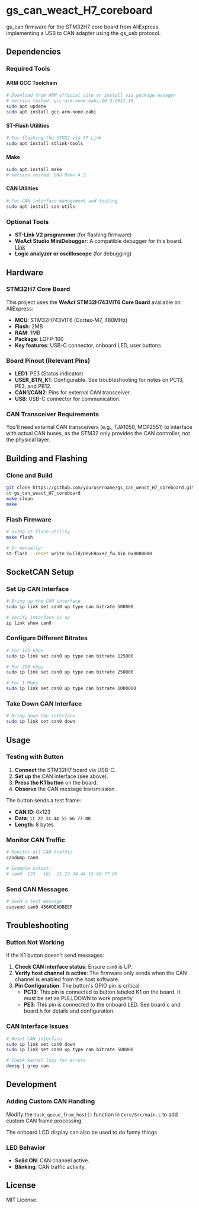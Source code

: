 # gs_can_weact_H7_coreboard

gs_can firmware for the STM32H7 core board from AliExpress, implementing a USB to CAN adapter using the gs_usb protocol.

## Dependencies

### Required Tools

#### ARM GCC Toolchain
```bash
# Download from ARM official site or install via package manager
# Version tested: gcc-arm-none-eabi-10.3-2021.10
sudo apt update
sudo apt install gcc-arm-none-eabi
```

#### ST-Flash Utilities
```bash
# For flashing the STM32 via ST-Link
sudo apt install stlink-tools
```

#### Make
```bash
sudo apt install make
# Version tested: GNU Make 4.3
```

#### CAN Utilities
```bash
# For CAN interface management and testing
sudo apt install can-utils
```

### Optional Tools
- **ST-Link V2 programmer** (for flashing firmware)
- **WeAct Studio MiniDebugger**: A compatible debugger for this board. [Link](https://github.com/WeActStudio/WeActStudio.MiniDebugger)
- **Logic analyzer or oscilloscope** (for debugging)

## Hardware

### STM32H7 Core Board
This project uses the **WeAct STM32H743VIT6 Core Board** available on AliExpress:
- **MCU**: STM32H743VIT6 (Cortex-M7, 480MHz)
- **Flash**: 2MB
- **RAM**: 1MB
- **Package**: LQFP-100
- **Key features**: USB-C connector, onboard LED, user buttons

### Board Pinout (Relevant Pins)
- **LED1**: PE3 (Status indicator)
- **USER_BTN_K1**: Configurable. See troubleshooting for notes on PC13, PE3, and PB12.
- **CAN1/CAN2**: Pins for external CAN transceiver.
- **USB**: USB-C connector for communication.

### CAN Transceiver Requirements
You'll need external CAN transceivers (e.g., TJA1050, MCP2551) to interface with actual CAN buses, as the STM32 only provides the CAN controller, not the physical layer.

## Building and Flashing

### Clone and Build
```bash
git clone https://github.com/yourusername/gs_can_weact_H7_coreboard.git
cd gs_can_weact_H7_coreboard
make clean
make
```

### Flash Firmware
```bash
# Using st-flash utility
make flash

# Or manually:
st-flash --reset write build/DevEBoxH7_fw.bin 0x8000000
```

## SocketCAN Setup

### Set Up CAN Interface
```bash
# Bring up the CAN interface
sudo ip link set can0 up type can bitrate 500000

# Verify interface is up
ip link show can0
```

### Configure Different Bitrates
```bash
# For 125 kbps
sudo ip link set can0 up type can bitrate 125000

# For 250 kbps  
sudo ip link set can0 up type can bitrate 250000

# For 1 Mbps
sudo ip link set can0 up type can bitrate 1000000
```

### Take Down CAN Interface
```bash
# Bring down the interface
sudo ip link set can0 down
```

## Usage

### Testing with Button
1. **Connect** the STM32H7 board via USB-C.
2. **Set up** the CAN interface (see above).
3. **Press the K1 button** on the board.
4. **Observe** the CAN message transmission.

The button sends a test frame:
- **CAN ID**: 0x123
- **Data**: `11 22 34 44 55 66 77 88`
- **Length**: 8 bytes

### Monitor CAN Traffic
```bash
# Monitor all CAN traffic
candump can0

# Example output:
# can0  123   [8]  11 22 34 44 55 66 77 88
```

### Send CAN Messages
```bash
# Send a test message
cansend can0 456#DEADBEEF
```

## Troubleshooting

### Button Not Working
If the K1 button doesn't send messages:

1.  **Check CAN interface status**: Ensure `can0` is UP.
2.  **Verify host channel is active**: The firmware only sends when the CAN channel is enabled from the host software.
3.  **Pin Configuration**: The button's GPIO pin is critical.
    *   **PC13**: This pin is connected to button labeled K1 on the board. It must be set as PULLDOWN to work properly
    *   **PE3**: This pin is connected to the onboard LED. See board.c and board.h for details and configuration.

### CAN Interface Issues
```bash
# Reset CAN interface
sudo ip link set can0 down
sudo ip link set can0 up type can bitrate 500000

# Check kernel logs for errors
dmesg | grep can
```

## Development

### Adding Custom CAN Handling
Modify the `task_queue_from_host()` function in `Core/Src/main.c` to add custom CAN frame processing.

The onboard LCD display can also be used to do funny things

### LED Behavior
- **Solid ON**: CAN channel active.
- **Blinking**: CAN traffic activity.

## License

MIT License.
